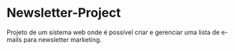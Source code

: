 # Newsletter-Project
Projeto de um sistema web onde é possível criar e gerenciar uma lista de e-mails para newsletter marketing.
